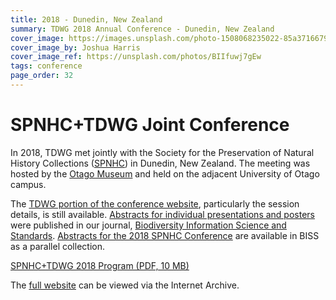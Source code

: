 ```yaml
---
title: 2018 - Dunedin, New Zealand
summary: TDWG 2018 Annual Conference - Dunedin, New Zealand
cover_image: https://images.unsplash.com/photo-1508068235022-85a3716679b7
cover_image_by: Joshua Harris
cover_image_ref: https://unsplash.com/photos/BIIfuwj7gEw
tags: conference
page_order: 32
---
```


# SPNHC+TDWG Joint Conference

In 2018, TDWG met jointly with the Society for the Preservation of Natural History Collections ([SPNHC](https://spnhc.org/resources/33rd-annual-meeting-collections-and-data-in-an-unstable-world/)) in Dunedin, New Zealand. The meeting was hosted by the [Otago Museum](https://otagomuseum.nz/) and held on the adjacent University of Otago campus.

The [TDWG portion of the conference website](https://tdwg.github.io/conferences/2018/sessions/), particularly the session details, is still available.  [Abstracts for individual presentations and posters](https://biss.pensoft.net/collection/62/) were published in our journal, [Biodiversity Information Science and Standards](https://biss.pensoft.net). [Abstracts for the 2018 SPNHC Conference](https://biss.pensoft.net/collection/63/) are available in BISS as a parallel collection.

[SPNHC+TDWG 2018 Program (PDF, 10 MB)](https://spnhc.org/wp-content/uploads/2018/11/1537298280_2018SPNHC-Program.pdf)

The [full website](https://web.archive.org/web/20181221215058/http://spnhc-tdwg2018.nz/) can be viewed via the Internet Archive.

